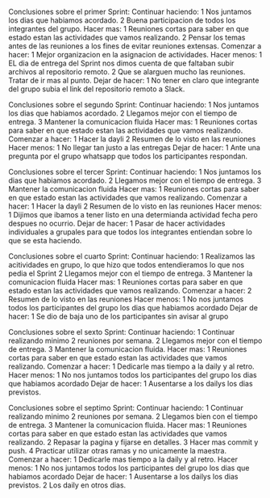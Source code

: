 Conclusiones sobre el primer Sprint:
Continuar haciendo: 
1 Nos juntamos los dias que habiamos acordado.
2 Buena participacion de todos los integrantes del grupo.
Hacer mas:
1 Reuniones cortas para saber en que estado estan las actividades que vamos realizando.
2 Pensar los temas antes de las reuniones a los fines de evitar reuniones extensas. 
Comenzar a hacer:
1 Mejor organizacion en la asignacion de actividades.
Hacer menos:
1 EL dia de entrega del Sprint nos dimos cuenta de que faltaban subir archivos al repositorio remoto.
2 Que se alarguen mucho las reuniones. Tratar de ir mas al punto.
Dejar de hacer:
1 No tener en claro que integrante del grupo subia el link del repositorio remoto a Slack.

Conclusiones sobre el segundo Sprint:
Continuar haciendo: 
1 Nos juntamos los dias que habiamos acordado.
2 Llegamos mejor con el tiempo de entrega.
3 Mantener la comunicacion fluida
Hacer mas:
1 Reuniones cortas para saber en que estado estan las actividades que vamos realizando.
Comenzar a hacer:
1 Hacer la dayli
2 Resumen de lo visto en las reuniones
Hacer menos:
1 No llegar tan justo a las entregas
Dejar de hacer:
1 Ante una pregunta por el grupo whatsapp que todos los participantes respondan. 

Conclusiones sobre el tercer Sprint:
Continuar haciendo: 
1 Nos juntamos los dias que habiamos acordado.
2 Llegamos mejor con el tiempo de entrega.
3 Mantener la comunicacion fluida
Hacer mas:
1 Reuniones cortas para saber en que estado estan las actividades que vamos realizando.
Comenzar a hacer:
1 Hacer la dayli
2 Resumen de lo visto en las reuniones
Hacer menos:
1  Dijimos que ibamos a tener listo en una determianda actividad fecha pero despues no ocurrio.
Dejar de hacer:
1 Pasar de hacer actividades individuales a grupales para que todos los integrantes entiendan sobre lo que se esta haciendo.

Conclusiones sobre el cuarto Sprint:
Continuar haciendo: 
1 Realizamos las acitividades en grupo, lo que hizo que todos entendieramos lo que nos pedia el Sprint
2 Llegamos mejor con el tiempo de entrega.
3 Mantener la comunicacion fluida
Hacer mas:
1 Reuniones cortas para saber en que estado estan las actividades que vamos realizando.
Comenzar a hacer:
2 Resumen de lo visto en las reuniones
Hacer menos:
1 No nos juntamos todos los participantes del grupo los dias que habiamos acordado
Dejar de hacer:
1 Se dio de baja uno de los participantes sin avisar al grupo


Conclusiones sobre el sexto Sprint:
Continuar haciendo:
1 Continuar realizando minimo 2 reuniones por semana.
2 Llegamos mejor con el tiempo de entrega.
3 Mantener la comunicacion fluida.
Hacer mas:
1 Reuniones cortas para saber en que estado estan las actividades que vamos realizando.
Comenzar a hacer:
1 Dedicarle mas tiempo a la daily y al retro.
Hacer menos:
1 No nos juntamos todos los participantes del grupo los dias que habiamos acordado
Dejar de hacer:
1 Ausentarse a los dailys los dias previstos. 

Conclusiones sobre el septimo Sprint:
Continuar haciendo:
1 Continuar realizando minimo 2 reuniones por semana.
2 Llegamos bien con el tiempo de entrega.
3 Mantener la comunicacion fluida.
Hacer mas:
1 Reuniones cortas para saber en que estado estan las actividades que vamos realizando.
2 Repasar la pagina y fijarse en detalles.
3 Hacer mas commit y push.
4 Practicar utilizar otras ramas y no unicamente la maestra.
Comenzar a hacer:
1 Dedicarle mas tiempo a la daily y al retro.
Hacer menos:
1 No nos juntamos todos los participantes del grupo los dias que habiamos acordado
Dejar de hacer:
1 Ausentarse a los dailys los dias previstos. 
2 Los daily en otros dias.